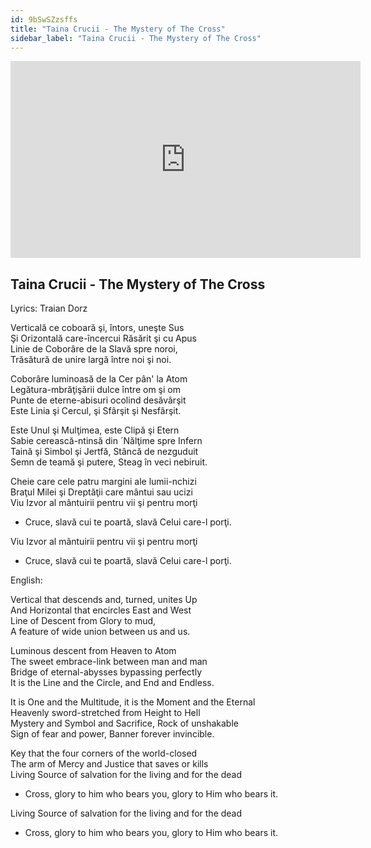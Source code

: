 ```yaml
---
id: 9bSwSZzsffs
title: "Taina Crucii - The Mystery of The Cross"
sidebar_label: "Taina Crucii - The Mystery of The Cross"
---
```


<div class="video-float-container">
  <iframe
    width="560"
    height="315"
    src="https://www.youtube.com/embed/9bSwSZzsffs"
    title="YouTube video player"
    frameborder="0"
    allow="accelerometer; autoplay; clipboard-write; encrypted-media; gyroscope; picture-in-picture; web-share"
    referrerpolicy="strict-origin-when-cross-origin"
    allowfullscreen
  ></iframe>
</div>

## Taina Crucii - The Mystery of The Cross

Lyrics: Traian Dorz

Verticală ce coboară şi, întors, uneşte Sus  
Şi Orizontală care-încercui Răsărit şi cu Apus  
Linie de Coborâre de la Slavă spre noroi,  
Trăsătură de unire largă între noi şi noi.

Coborâre luminoasă de la Cer pân' la Atom  
Legătura-mbrăţişării dulce între om şi om  
Punte de eterne-abisuri ocolind desăvârşit  
Este Linia şi Cercul, şi Sfârşit şi Nesfârşit.

Este Unul şi Mulţimea, este Clipă şi Etern  
Sabie cerească-ntinsă din ´Nălţime spre Infern  
Taină şi Simbol şi Jertfă, Stâncă de nezguduit  
Semn de teamă şi putere, Steag în veci nebiruit.

Cheie care cele patru margini ale lumii-nchizi  
Braţul Milei şi Dreptăţii care mântui sau ucizi  
Viu Izvor al mântuirii pentru vii şi pentru morţi  
- Cruce, slavă cui te poartă, slavă Celui care-l porţi.

Viu Izvor al mântuirii pentru vii şi pentru morţi  
- Cruce, slavă cui te poartă, slavă Celui care-l porţi.

English: 

Vertical that descends and, turned, unites Up  
And Horizontal that encircles East and West  
Line of Descent from Glory to mud,  
A feature of wide union between us and us.

Luminous descent from Heaven to Atom  
The sweet embrace-link between man and man  
Bridge of eternal-abysses bypassing perfectly  
It is the Line and the Circle, and End and Endless.

It is One and the Multitude, it is the Moment and the Eternal  
Heavenly sword-stretched from Height to Hell  
Mystery and Symbol and Sacrifice, Rock of unshakable  
Sign of fear and power, Banner forever invincible.

Key that the four corners of the world-closed  
The arm of Mercy and Justice that saves or kills  
Living Source of salvation for the living and for the dead  
- Cross, glory to him who bears you, glory to Him who bears it.

Living Source of salvation for the living and for the dead  
- Cross, glory to him who bears you, glory to Him who bears it.
